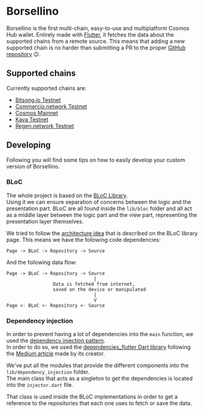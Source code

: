 # Borsellino
Borsellino is the first multi-chain, easy-to-use and multiplatform Cosmos Hub wallet. 
Entirely made with [Flutter](https://flutter.dev/), it fetches the data about the supported chains 
from a remote source. This means that adding a new supported chain is no harder than submitting a PR to the proper 
[GitHub repository](https://github.com/RiccardoM/CosmosHub-Chains) 😉.

## Supported chains
Currently supported chains are: 
* [Bitsong.io Testnet](https://github.com/bitsongofficial/go-bitsong)
* [Commercio.network Testnet](https://github.com/commercionetwork/commercionetwork)
* [Cosmos Mainnet](https://github.com/cosmos/cosmos-sdk)
* [Kava Testnet](https://github.com/Kava-Labs/kava)
* [Regen.network Testnet](https://github.com/regen-network/regen-ledger)

## Developing
Following you will find some tips on how to easily develop your custom version of Borsellino.

### BLoC
The whole project is based on the [BLoC Library](https://felangel.github.io/bloc/#/).  
Using it we can ensure separation of concerns between the logic and the presentation part. BLoC are all found inside 
the `lib/bloc` folder and all act as a middle layer between the logic part and the view part, representing the 
presentation layer themselves. 

We tried to follow the [architecture idea](https://felangel.github.io/bloc/#/architecture) that is described on the 
BLoC library page. This means we have the following code dependencies:

```
Page -> BLoC -> Repository -> Source
``` 

And the following data flow:
```
Page -> BLoC -> Repository -> Source 
                                |
                 Data is fetched from internet,
                 saved on the device or manipulated
                                |
                                V
Page <- BLoC <- Repository <- Source
```

### Dependency injection
In order to prevent having a lot of dependencies into the `main` function, we used the 
[dependency injection pattern](https://en.wikipedia.org/wiki/Dependency_injection).  
In order to do so, we used the [dependencies_flutter Dart library](https://pub.dev/packages/dependencies_flutter) 
following the [Medium article](https://medium.com/@marcguilera/dependency-injection-in-flutter-625650195a98) 
made by its creator. 

We've put all the modules that provide the different components into the `lib/dependency_injection` folder.  
The main class that acts as a singleton to get the dependencies is located into the `injector.dart` file. 

That class is used inside the BLoC implementations in order to get a reference to the repositories that each one
uses to fetch or save the data.